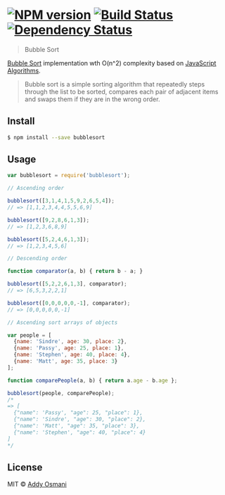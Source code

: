 #  [![NPM version][npm-image]][npm-url] [![Build Status][travis-image]][travis-url] [![Dependency Status][daviddm-image]][daviddm-url]

> Bubble Sort

[Bubble Sort](http://en.wikipedia.org/wiki/Bubble_sort) implementation wth O(n^2) complexity based on [JavaScript Algorithms](https://github.com/mgechev/javascript-algorithms).

> Bubble sort is a simple sorting algorithm that repeatedly steps through the list to be sorted, 
compares each pair of adjacent items and swaps them if they are in the wrong order. 

## Install

```sh
$ npm install --save bubblesort
```

## Usage

```js
var bubblesort = require('bubblesort');

// Ascending order

bubblesort([3,1,4,1,5,9,2,6,5,4]);
// => [1,1,2,3,4,4,5,5,6,9]

bubblesort([9,2,8,6,1,3]);
// => [1,2,3,6,8,9]

bubblesort([5,2,4,6,1,3]);
// => [1,2,3,4,5,6]

// Descending order

function comparator(a, b) { return b - a; }

bubblesort([5,2,2,6,1,3], comparator);
// => [6,5,3,2,2,1]

bubblesort([0,0,0,0,0,-1], comparator);
// => [0,0,0,0,0,-1]

// Ascending sort arrays of objects

var people = [
  {name: 'Sindre', age: 30, place: 2},
  {name: 'Passy', age: 25, place: 1},
  {name: 'Stephen', age: 40, place: 4},
  {name: 'Matt', age: 35, place: 3}
];

function comparePeople(a, b) { return a.age - b.age };

bubblesort(people, comparePeople);
/*
=> [
  {"name": 'Passy', "age": 25, "place": 1},
  {"name": 'Sindre', "age": 30, "place": 2},
  {"name": 'Matt', "age": 35, "place": 3},
  {"name": 'Stephen', "age": 40, "place": 4}
]
*/
```

## License

MIT © [Addy Osmani](http://addyosmani.com)


[npm-url]: https://npmjs.org/package/bubblesort
[npm-image]: https://badge.fury.io/js/bubblesort.svg
[travis-url]: https://travis-ci.org/addyosmani/bubblesort
[travis-image]: https://travis-ci.org/addyosmani/bubblesort.svg?branch=master
[daviddm-url]: https://david-dm.org/addyosmani/bubblesort
[daviddm-image]: https://david-dm.org/addyosmani/bubblesort.svg?theme=shields.io
